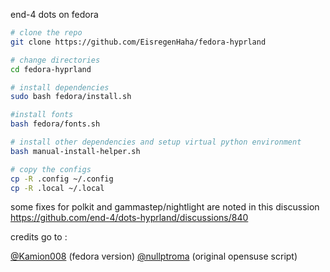 end-4 dots on fedora

```bash
# clone the repo
git clone https://github.com/EisregenHaha/fedora-hyprland

# change directories 
cd fedora-hyprland

# install dependencies
sudo bash fedora/install.sh

#install fonts
bash fedora/fonts.sh

# install other dependencies and setup virtual python environment
bash manual-install-helper.sh

# copy the configs
cp -R .config ~/.config
cp -R .local ~/.local
 ```

some fixes for polkit and gammastep/nightlight are noted in this discussion https://github.com/end-4/dots-hyprland/discussions/840


credits go to :

[@Kamion008](https://github.com/Kamion008) (fedora version)
[@nullptroma](https://github.com/nullptroma) (original opensuse script)
